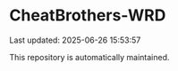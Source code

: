 # CheatBrothers-WRD

Last updated: 2025-06-26 15:53:57

This repository is automatically maintained.
